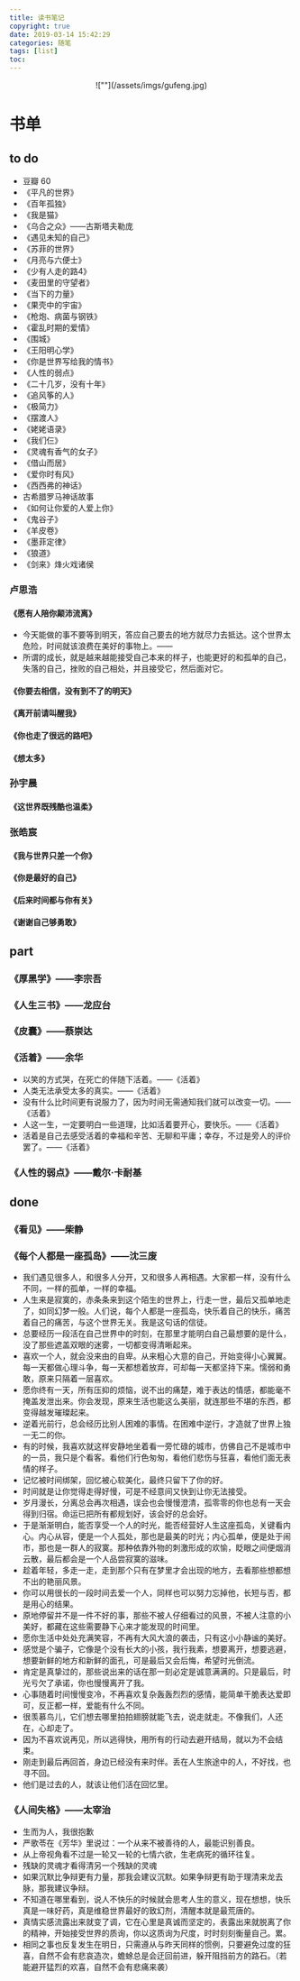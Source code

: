 ```yaml
---
title: 读书笔记
copyright: true
date: 2019-03-14 15:42:29
categories: 随笔
tags: [list]
toc:
---
```



<center>![""](/assets/imgs/gufeng.jpg)</center> 
<!--more-->

# 书单
## to do
* 豆瓣 60
* 《平凡的世界》
* 《百年孤独》
* 《我是猫》
* 《乌合之众》——古斯塔夫勒庞
* 《遇见未知的自己》
* 《苏菲的世界》
* 《月亮与六便士》
* 《少有人走的路4》
* 《麦田里的守望者》
* 《当下的力量》
* 《果壳中的宇宙》
* 《枪炮、病菌与钢铁》
* 《霍乱时期的爱情》
* 《围城》
* 《王阳明心学》
* 《你是世界写给我的情书》
* 《人性的弱点》
* 《二十几岁，没有十年》
* 《追风筝的人》
* 《极简力》
* 《摆渡人》
* 《姥姥语录》
* 《我们仨》
* 《灵魂有香气的女子》
* 《借山而居》
* 《爱你时有风》
* 《西西弗的神话》
* 古希腊罗马神话故事
* 《如何让你爱的人爱上你》
* 《鬼谷子》
* 《羊皮卷》
* 《墨菲定律》
* 《狼道》
* 《剑来》烽火戏诸侯


### 卢思浩
#### 《愿有人陪你颠沛流离》
* 今天能做的事不要等到明天，答应自己要去的地方就尽力去抵达。这个世界太危险，时间就该浪费在美好的事物上。——
* 所谓的成长，就是越来越能接受自己本来的样子，也能更好的和孤单的自己，失落的自己，挫败的自己相处，并且接受它，然后面对它。

#### 《你要去相信，没有到不了的明天》
#### 《离开前请叫醒我》
#### 《你也走了很远的路吧》
#### 《想太多》

### 孙宇晨
#### 《这世界既残酷也温柔》

### 张皓宸
#### 《我与世界只差一个你》
#### 《你是最好的自己》
#### 《后来时间都与你有关》
#### 《谢谢自己够勇敢》


## part
### 《厚黑学》——李宗吾
### 《人生三书》——龙应台
### 《皮囊》——蔡崇达
### 《活着》——余华
* 以笑的方式哭，在死亡的伴随下活着。——《活着》
* 人类无法承受太多的真实。——《活着》
* 没有什么比时间更有说服力了，因为时间无需通知我们就可以改变一切。——《活着》
* 人这一生，一定要明白一些道理，比如活着要开心，要快乐。——《活着》
* 活着是自己去感受活着的幸福和辛苦、无聊和平庸；幸存，不过是旁人的评价罢了。——《活着》
### 《人性的弱点》——戴尔·卡耐基


## done
### 《看见》——柴静

### 《每个人都是一座孤岛》——沈三废
* 我们遇见很多人，和很多人分开，又和很多人再相遇。大家都一样，没有什么不同，一样的孤单，一样的幸福。
* 人生来是寂寞的，赤条条来到这个陌生的世界上，行走一世，最后又孤单地走了，如同幻梦一般。人们说，每个人都是一座孤岛，快乐着自己的快乐，痛苦着自己的痛苦，与这个世界无关。我是这句话的信徒。
* 总要经历一段活在自己世界中的时刻，在那里才能明白自己最想要的是什么，没了那些遮盖双眼的迷雾，一切都变得清晰起来。
* 喜欢一个人，就会没来由的自卑。从来粗心大意的自己，开始变得小心翼翼。每一天都做心理斗争，每一天都想着放弃，可却每一天都坚持下来。懦弱和勇敢，原来只隔着一层喜欢。
* 愿你终有一天，所有压抑的烦恼，说不出的痛楚，难于表达的情感，都能毫不掩盖发泄出来。你会发现，原来生活也能这么美丽，就连那些不堪的东西，都变得越发璀璨起来。
* 逆着光前行，总会经历比别人困难的事情。在困难中逆行，才造就了世界上独一无二的你。
* 有的时候，我喜欢就这样安静地坐着看一旁忙碌的城市，仿佛自己不是城市中的一员，我只是个看客。看他们行色匆匆，看他们悲伤与狂喜，看他们面无表情的样子。
* 记忆被时间绑架，回忆被心软美化，最终只留下了你的好。
* 时间就是让你觉得走得好慢，可是不经意间又快到让你无法接受。
* 岁月漫长，分离总会再次相遇，误会也会慢慢澄清，孤零零的你也总有一天会得到归宿。命运已把所有都规划好，该会好的总会好。
* 于是渐渐明白，能否享受一个人的时光，能否经营好人生这座孤岛，关键看内心。内心从容，便是一个人孤处，那也是最美的时光；内心孤单，便是处于闹市，那也是一群人的寂寞。那种依靠外物的刺激形成的欢愉，眨眼之间便烟消云散，最后都会是一个人品尝寂寞的滋味。
* 趁着年轻，多走一走，走到那个只有在梦里才会出现的地方，去看那些想都想不出的艳丽风景。
* 你可以用很长的一段时间去爱一个人，同样也可以努力忘掉他，长短与否，都是用心的结果。
* 原地停留并不是一件不好的事，那些不被人仔细看过的风景，不被人注意的小美好，都藏在这些需要静下心来才能发现的时间里。
* 愿你生活中处处充满笑容，不再有大风大浪的袭击，只有这小小静谧的美好。
* 感觉是个骗子，它像是个没有长大的小孩，我行我素，想要离开，想要逃避，想要新鲜的地方和新鲜的面孔，可是最后又会后悔，希望时光倒流。
* 肯定是真挚过的，那些说出来的话在那一刻必定是诚意满满的。只是最后，时光亏欠了承诺，你也慢慢离开了我。
* 心事随着时间慢慢变冷，不再喜欢复杂轰轰烈烈的感情，能简单干脆表达爱即可，反正都一样，爱能有什么不同。
* 很羡慕鸟儿，它们想去哪里拍拍翅膀就能飞去，说走就走。不像我们，人还在，心却走了。
* 因为不喜欢说再见，所以逃得快，用所有的行动去避开结局，就以为不会结束。
* 刚走到最后再回首，身边已经没有来时伴。丢在人生旅途中的人，不好找，也寻不回。
* 他们是过去的人，就该让他们活在回忆里。

### 《人间失格》——太宰治
* 生而为人，我很抱歉
* 严歌苓在《芳华》里说过：一个从来不被善待的人，最能识别善良。
* 从上帝视角看不过是一轮又一轮的七情六欲，生老病死的循环往复。
* 残缺的灵魂才看得清另一个残缺的灵魂
* 如果沉默比争辩更有力量，那我会建议沉默。如果争辩更有助于理清来龙去脉，那我建议争辩。
* 不知道在哪里看到，说人不快乐的时候就会思考人生的意义，现在想想，快乐真是一味好药，真是维稳世界最好的致幻剂，清醒本就是最荒唐的。
* 真情实感流露出来就变了调，它在心里是真诚而坚定的，表露出来就脱离了你的精神，开始接受世界的质询，你以这质询为尺度，时时刻刻衡量自己。累。
* 相同之事也反复发生在明日，只需遵从与昨天同样的惯例，只要避免过度的狂喜，自然不会有悲哀造次，蟾蜍总是会迂回前进，躲开阻挡前方的路石。（若能避开猛烈的欢喜，自然不会有悲痛来袭）
